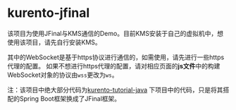 # kurento-jfinal

该项目为使用JFinal与KMS通信的Demo。目前KMS安装于自己的虚拟机中，想使用该项目，请先自行安装KMS。

其中的WebSocket是基于https协议进行通信的，如需使用，请先进行一些https代理的配置。
如果不想进行https代理的配置，请对相应页面的**js文件**中的构建WebSocket对象的协议由`wss`更改为`ws`。

注：该项目中绝大部分代码为[kurento-tutorial-java](https://github.com/Kurento/kurento-tutorial-java)
下项目中的代码，只是将其搭配的Spring Boot框架换成了JFinal框架。